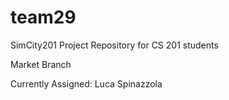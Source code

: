 team29
======

SimCity201 Project Repository for CS 201 students

Market Branch

Currently Assigned: Luca Spinazzola
